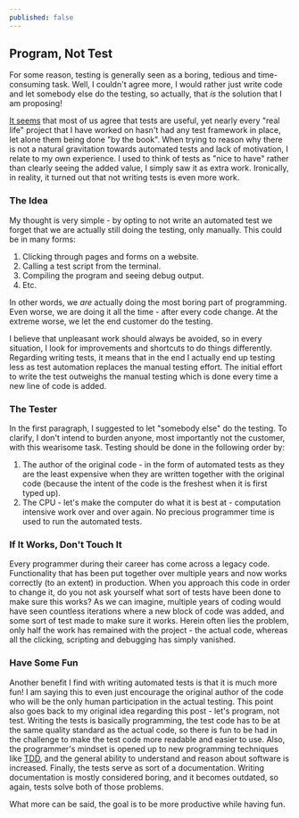 ```yaml
---
published: false
---
```

## Program, Not Test

For some reason, testing is generally seen as a boring, tedious and time-consuming task. Well, I couldn't agree more, I would rather just write code and let somebody else do the testing, so actually, that *is* the solution that I am proposing!

[It seems](https://stackoverflow.com/questions/67299/is-unit-testing-worth-the-effort) that most of us agree that tests are useful, yet nearly every "real life" project that I have worked on hasn't had any test framework in place, let alone them being done "by the book". When trying to reason why there is not a natural gravitation towards automated tests and lack of motivation, I relate to my own experience. I used to think of tests as "nice to have" rather than clearly seeing the added value, I simply saw it as extra work. Ironically, in reality, it turned out that not writing tests is even more work.

### The Idea

My thought is very simple - by opting to not write an automated test we forget that we are actually still doing the testing, only manually. This could be in many forms:
1. Clicking through pages and forms on a website.
2. Calling a test script from the terminal.
3. Compiling the program and seeing debug output.
4. Etc.

In other words, we *are* actually doing the most boring part of programming. Even worse, we are doing it all the time - after every code change. At the extreme worse, we let the end customer do the testing.

I believe that unpleasant work should always be avoided, so in every situation, I look for improvements and shortcuts to do things differently. Regarding writing tests, it means that in the end I actually end up testing less as test automation replaces the manual testing effort. The initial effort to write the test outweighs the manual testing which is done every time a new line of code is added.

### The Tester

In the first paragraph, I suggested to let "somebody else" do the testing. To clarify, I don't intend to burden anyone, most importantly not the customer, with this wearisome task. Testing should be done in the following order by:
1. The author of the original code - in the form of automated tests as they are the least expensive when they are written together with the original code (because the intent of the code is the freshest when it is first typed up).
2. The CPU - let's make the computer do what it is best at - computation intensive work over and over again. No precious programmer time is used to run the automated tests.

### If It Works, Don't Touch It

Every programmer during their career has come across a legacy code. Functionality that has been put together over multiple years and now works correctly (to an extent) in production. When you approach this code in order to change it, do you not ask yourself what sort of tests have been done to make sure this works? As we can imagine, multiple years of coding would have seen countless iterations where a new block of code was added, and some sort of test made to make sure it works. Herein often lies the problem, only half the work has remained with the project - the actual code, whereas all the clicking, scripting and debugging has simply vanished.

### Have Some Fun

Another benefit I find with writing automated tests is that it is much more fun! I am saying this to even just encourage the original author of the code who will be the only human participation in the actual testing. This point also goes back to my original idea regarding this post - let's program, not test. Writing the tests is basically programming, the test code has to be at the same quality standard as the actual code, so there is fun to be had in the challenge to make the test code more readable and easier to use. Also, the programmer's mindset is opened up to new programming techniques like [TDD](https://en.wikipedia.org/wiki/Test-driven_development), and the general ability to understand and reason about software is increased. Finally, the tests serve as sort of a documentation. Writing documentation is mostly considered boring, and it becomes outdated, so again, tests solve both of those problems.

What more can be said, the goal is to be more productive while having fun.
